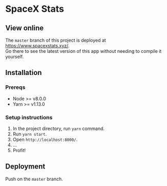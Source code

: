 # SpaceX Stats

## View online

The `master` branch of this project is deployed at <https://www.spacexstats.xyz/>.  
Go there to see the latest version of this app without needing to compile it yourself.

## Installation

### Prereqs

- Node >= v8.0.0
- Yarn >= v1.13.0

### Setup instructions

1. In the project directory, run `yarn` command.
2. Run `yarn start`.
3. Open `http://localhost:8000/`.
4. ...
5. Profit!

## Deployment

Push on the `master` branch.

